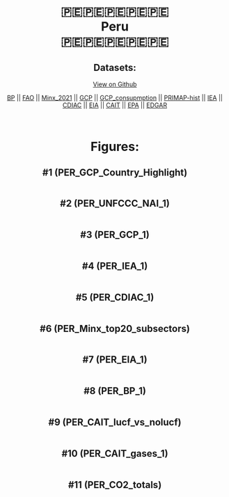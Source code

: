 
<center>
<h1 align="center">
🇵🇪🇵🇪🇵🇪🇵🇪🇵🇪
<br>
Peru
<br>
🇵🇪🇵🇪🇵🇪🇵🇪🇵🇪
</h1>
<h2>Datasets:</h2>
<p><a href="https://github.com/dquintani/GreenhouseData/tree/master/country_data/PER_Peru/data">View on Github</a>
<br></p><p><a href="data/PER_BP.csv">BP</a> || <a href="data/PER_FAO.csv">FAO</a> || <a href="data/PER_Minx_2021.csv">Minx_2021</a> || <a href="data/PER_GCP.csv">GCP</a> || <a href="data/PER_GCP_consupmption.csv">GCP_consupmption</a> || <a href="data/PER_PRIMAP-hist.csv">PRIMAP-hist</a> || <a href="data/PER_IEA.csv">IEA</a> || <a href="data/PER_CDIAC.csv">CDIAC</a> || <a href="data/PER_EIA.csv">EIA</a> || <a href="data/PER_CAIT.csv">CAIT</a> || <a href="data/PER_EPA.csv">EPA</a> || <a href="data/PER_EDGAR.csv">EDGAR</a></p><p><br></p>
<h1>Figures:</h1><h2>#1 (PER_GCP_Country_Highlight)</h2>
<p><img alt="" src="figures/PER_GCP_Country_Highlight.png" /></p><h2>#2 (PER_UNFCCC_NAI_1)</h2>
<p><img alt="" src="figures/PER_UNFCCC_NAI_1.png" /></p><h2>#3 (PER_GCP_1)</h2>
<p><img alt="" src="figures/PER_GCP_1.png" /></p><h2>#4 (PER_IEA_1)</h2>
<p><img alt="" src="figures/PER_IEA_1.png" /></p><h2>#5 (PER_CDIAC_1)</h2>
<p><img alt="" src="figures/PER_CDIAC_1.png" /></p><h2>#6 (PER_Minx_top20_subsectors)</h2>
<p><img alt="" src="figures/PER_Minx_top20_subsectors.png" /></p><h2>#7 (PER_EIA_1)</h2>
<p><img alt="" src="figures/PER_EIA_1.png" /></p><h2>#8 (PER_BP_1)</h2>
<p><img alt="" src="figures/PER_BP_1.png" /></p><h2>#9 (PER_CAIT_lucf_vs_nolucf)</h2>
<p><img alt="" src="figures/PER_CAIT_lucf_vs_nolucf.png" /></p><h2>#10 (PER_CAIT_gases_1)</h2>
<p><img alt="" src="figures/PER_CAIT_gases_1.png" /></p><h2>#11 (PER_CO2_totals)</h2>
<p><img alt="" src="figures/PER_CO2_totals.png" /></p>